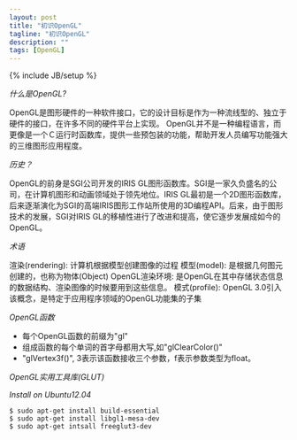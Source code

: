 ```yaml
---
layout: post
title: "初识OpenGL"
tagline: "初识OpenGL"
description: ""
tags: [OpenGL]
---
```

{% include JB/setup %}

*什么是OpenGL?*

OpenGL是图形硬件的一种软件接口，它的设计目标是作为一种流线型的、独立于硬件的接口，在许多不同的硬件平台上实现。
OpenGL并不是一种编程语言，而更像是一个Ｃ运行时函数库，提供一些预包装的功能，帮助开发人员编写功能强大的三维图形应用程度。

*历史？*

OpenGL的前身是SGI公司开发的IRIS GL图形函数库。SGI是一家久负盛名的公司，在计算机图形和动画领域处于领先地位。IRIS GL最初是一个2D图形函数库，后来逐渐演化为SGI的高端IRIS图形工作站所使用的3D编程API。后来，由于图形技术的发展，SGI对IRIS GL的移植性进行了改进和提高，使它逐步发展成如今的OpenGL。

*术语*

渲染(rendering):    计算机根据模型创建图像的过程
模型(model):        是根据几何图元创建的，也称为物体(Object)
OpenGL渲染环境:     是OpenGL在其中存储状态信息的数据结构、渲染图像的时候要用到这些信息。
模式(profile):      OpenGL 3.0引入该概念，是特定于应用程序领域的OpenGL功能集的子集

*OpenGL函数*

*   每个OpenGL函数的前缀为"gl"
*   组成函数的每个单词的首字母都用大写,如"glClearColor()"
*   "glVertex3f()", 3表示该函数接收三个参数，f表示参数类型为float。

*OpenGL实用工具库(GLUT)*

*Install on Ubuntu12.04*
    
    $ sudo apt-get install build-essential
    $ sudo apt-get install libgl1-mesa-dev
    $ sudo apt-get intsall freeglut3-dev



